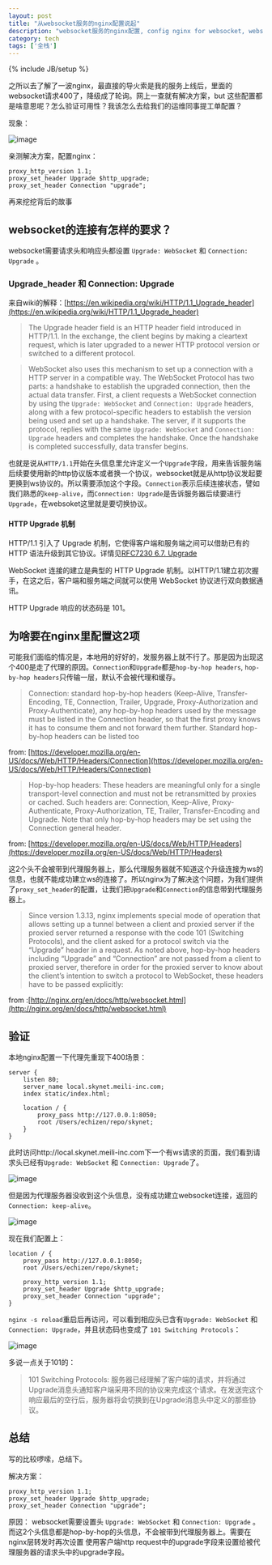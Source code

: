 ```yaml
---
layout: post
title: "从websocket服务的nginx配置说起"
description: "websocket服务的nginx配置, config nginx for websocket, websocket请求400, ws:// 400, Upgrade: WebSocket, Connection: Upgrade, 101, Switching Protocols"
category: tech
tags: ['全栈']
---
```

{% include JB/setup %}

之所以去了解了一波nginx，最直接的导火索是我的服务上线后，里面的websocket请求400了，降级成了轮询。网上一查就有解决方案，but 这些配置都是啥意思呢？怎么验证可用性？我该怎么去给我们的运维同事提工单配置？

现象： 

![image](https://s10.mogucdn.com/mlcdn/c45406/181021_0ajg7f8hehbb176cehck3g9hl5c9f_522x140.png)

亲测解决方案，配置nginx：

```
proxy_http_version 1.1;
proxy_set_header Upgrade $http_upgrade;
proxy_set_header Connection "upgrade";
```

再来挖挖背后的故事

## websocket的连接有怎样的要求？

websocket需要请求头和响应头都设置 `Upgrade: WebSocket` 和 `Connection: Upgrade` 。

### Upgrade_header 和 Connection: Upgrade

来自wiki的解释：[https://en.wikipedia.org/wiki/HTTP/1.1_Upgrade_header](https://en.wikipedia.org/wiki/HTTP/1.1_Upgrade_header)

> The Upgrade header field is an HTTP header field introduced in HTTP/1.1. In the exchange, the client begins by making a cleartext request, which is later upgraded to a newer HTTP protocol version or switched to a different protocol. 

> WebSocket also uses this mechanism to set up a connection with a HTTP server in a compatible way. The WebSocket Protocol has two parts: a handshake to establish the upgraded connection, then the actual data transfer. First, a client requests a WebSocket connection by using the `Upgrade: WebSocket` and `Connection: Upgrade` headers, along with a few protocol-specific headers to establish the version being used and set up a handshake. The server, if it supports the protocol, replies with the same `Upgrade: WebSocket` and `Connection: Upgrade` headers and completes the handshake. Once the handshake is completed successfully, data transfer begins.

也就是说从`HTTP/1.1`开始在头信息里允许定义一个`Upgrade`字段，用来告诉服务端后续要使用新的http协议版本或者换一个协议，websocket就是从http协议发起要更换到ws协议的。所以需要添加这个字段。`Connection`表示后续连接状态，譬如我们熟悉的`keep-alive`，而`Connection: Upgrade`是告诉服务器后续要进行`Upgrade`，在websoket这里就是要切换协议。

#### HTTP Upgrade 机制

HTTP/1.1 引入了 Upgrade 机制，它使得客户端和服务端之间可以借助已有的 HTTP 语法升级到其它协议。详情见[RFC7230 6.7. Upgrade](http://httpwg.org/specs/rfc7230.html#header.upgrade)

WebSocket 连接的建立是典型的 HTTP Upgrade 机制。以HTTP/1.1建立初次握手，在这之后，客户端和服务端之间就可以使用 WebSocket 协议进行双向数据通讯。

HTTP Upgrade 响应的状态码是 101。

## 为啥要在nginx里配置这2项

可能我们面临的情况是，本地用的好好的，发服务器上就不行了。那是因为出现这个400是走了代理的原因。`Connection`和`Upgrade`都是`hop-by-hop headers`, `hop-by-hop headers`只传输一层，默认不会被代理和缓存。

> Connection: standard hop-by-hop headers (Keep-Alive, Transfer-Encoding, TE, Connection, Trailer, Upgrade, Proxy-Authorization and Proxy-Authenticate), any hop-by-hop headers used by the message must be listed in the Connection header, so that the first proxy knows it has to consume them and not forward them further. Standard hop-by-hop headers can be listed too

from: [https://developer.mozilla.org/en-US/docs/Web/HTTP/Headers/Connection](https://developer.mozilla.org/en-US/docs/Web/HTTP/Headers/Connection)

> Hop-by-hop headers: These headers are meaningful only for a single transport-level connection and must not be retransmitted by proxies or cached. Such headers are: Connection, Keep-Alive, Proxy-Authenticate, Proxy-Authorization, TE, Trailer, Transfer-Encoding and Upgrade. Note that only hop-by-hop headers may be set using the Connection general header.

from: [https://developer.mozilla.org/en-US/docs/Web/HTTP/Headers](https://developer.mozilla.org/en-US/docs/Web/HTTP/Headers)


这2个头不会被带到代理服务器上，那么代理服务器就不知道这个升级连接为ws的信息，也就不能成功建立ws的连接了。所以nginx为了解决这个问题，为我们提供了`proxy_set_header`的配置，让我们把`Upgrade`和`Connection`的信息带到代理服务器上。

> Since version 1.3.13, nginx implements special mode of operation that allows setting up a tunnel between a client and proxied server if the proxied server returned a response with the code 101 (Switching Protocols), and the client asked for a protocol switch via the “Upgrade” header in a request.
> As noted above, hop-by-hop headers including “Upgrade” and “Connection” are not passed from a client to proxied server, therefore in order for the proxied server to know about the client’s intention to switch a protocol to WebSocket, these headers have to be passed explicitly:

from :[http://nginx.org/en/docs/http/websocket.html](http://nginx.org/en/docs/http/websocket.html)


## 验证

本地nginx配置一下代理先重现下400场景：

```
server {
    listen 80;
    server_name local.skynet.meili-inc.com;
    index static/index.html;

    location / {
        proxy_pass http://127.0.0.1:8050;
        root /Users/echizen/repo/skynet;
    }
}
```

此时访问http://local.skynet.meili-inc.com下一个有ws请求的页面，我们看到请求头已经有`Upgrade: WebSocket` 和 `Connection: Upgrade`了。

![image](https://s10.mogucdn.com/mlcdn/c45406/181021_5f39ldgk6bh7b33hj982fk872fl81_482x866.png)

但是因为代理服务器没收到这个头信息，没有成功建立websocket连接，返回的`Connection: keep-alive`。

![image](https://s10.mogucdn.com/mlcdn/c45406/181021_0hj5d00gb1f9a597j26gicgkcibll_604x566.png)

现在我们配置上：

```
location / {
    proxy_pass http://127.0.0.1:8050;
    root /Users/echizen/repo/skynet;

    proxy_http_version 1.1;
    proxy_set_header Upgrade $http_upgrade;
    proxy_set_header Connection "upgrade";
}
```

`nginx -s reload`重启后再访问，可以看到相应头已含有`Upgrade: WebSocket` 和 `Connection: Upgrade`，并且状态码也变成了 `101 Switching Protocols`：

![image](https://s10.mogucdn.com/mlcdn/c45406/181021_56c1j22030jiad78i1dd61ck84091_630x510.png)

多说一点关于101的：

> 101 Switching Protocols: 服务器已经理解了客户端的请求，并将通过Upgrade消息头通知客户端采用不同的协议来完成这个请求。在发送完这个响应最后的空行后，服务器将会切换到在Upgrade消息头中定义的那些协议。

## 总结

写的比较啰嗦，总结下。

解决方案：

```
proxy_http_version 1.1;
proxy_set_header Upgrade $http_upgrade;
proxy_set_header Connection "upgrade";
```

原因： websocket需要设置头 `Upgrade: WebSocket` 和 `Connection: Upgrade` 。而这2个头信息都是hop-by-hop的头信息，不会被带到代理服务器上。需要在nginx层转发时再次设置
使用客户端http request中的upgrade字段来设置给被代理服务器的请求头中的upgrade字段。